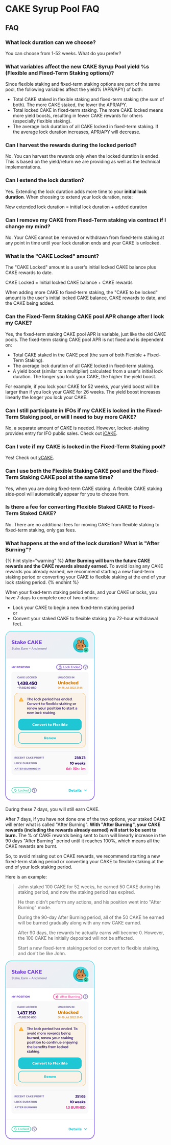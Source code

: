 # CAKE Syrup Pool FAQ

## FAQ

### What lock duration can we choose?

You can choose from 1-52 weeks. What do you prefer?

### What variables affect the new CAKE Syrup Pool yield %s (Flexible and Fixed-Term Staking options)?

Since flexible staking and fixed-term staking options are part of the same pool, the following variables affect the yield% (APR/APY) of both:

* Total CAKE staked in flexible staking and fixed-term staking (the sum of both). The more CAKE staked, the lower the APR/APY.
* Total locked CAKE in fixed-term staking. The more CAKE locked means more yield boosts, resulting in fewer CAKE rewards for others (especially flexible staking).
* The average lock duration of all CAKE locked in fixed-term staking. If the average lock duration increases, APR/APY will decrease.

### Can I harvest the rewards during the locked period?

No. You can harvest the rewards only when the locked duration is ended. This is based on the yield/return we are providing as well as the technical implementations.

### Can I extend the lock duration?

Yes. Extending the lock duration adds more time to your **initial lock duration**. When choosing to extend your lock duration, note:

New extended lock duration = initial lock duration + added duration

### Can I remove my CAKE from Fixed-Term staking via contract if I change my mind?

No. Your CAKE cannot be removed or withdrawn from fixed-term staking at any point in time until your lock duration ends and your CAKE is unlocked.

### What is the "CAKE Locked" amount?

The "CAKE Locked" amount is a user's initial locked CAKE balance plus CAKE rewards to date.&#x20;

CAKE Locked = Initial locked CAKE balance + CAKE rewards

When adding more CAKE to fixed-term staking, the "CAKE to be locked" amount is the user's initial locked CAKE balance, CAKE rewards to date, and the CAKE being added.

### Can the Fixed-Term Staking CAKE pool APR change after I lock my CAKE?

Yes, the fixed-term staking CAKE pool APR is variable, just like the old CAKE pools. The fixed-term staking CAKE pool APR is not fixed and is dependent on:

* Total CAKE staked in the CAKE pool (the sum of both Flexible + Fixed-Term Staking).
* The average lock duration of all CAKE locked in fixed-term staking.
* A yield boost (similar to a multiplier) calculated from a user's initial lock duration. The longer you lock your CAKE, the higher the yield boost.

For example, if you lock your CAKE for 52 weeks, your yield boost will be larger than if you lock your CAKE for 26 weeks. The yield boost increases linearly the longer you lock your CAKE.

### Can I still participate in IFOs if my CAKE is locked in the Fixed-Term Staking pool, or will I need to buy more CAKE?

No, a separate amount of CAKE is needed. However, locked-staking provides entry for IFO public sales. Check out [iCAKE](../../ifo-initial-farm-offering/icake.md).

### Can I vote if my CAKE is locked in the Fixed-Term Staking pool?

Yes! Check out [vCAKE](../../../governance-and-tokenomics/voting/vcake-old.md).

### Can I use both the Flexible Staking CAKE pool and the Fixed-Term Staking CAKE pool at the same time?

Yes, when you are doing fixed-term CAKE staking. A flexible CAKE staking side-pool will automatically appear for you to choose from.

### Is there a fee for converting Flexible Staked CAKE to Fixed-Term Staked CAKE?

No. There are no additional fees for moving CAKE from flexible staking to fixed-term staking, only gas fees.

### What happens at the end of the lock duration? What is "After Burning"?

{% hint style="warning" %}
**After Burning will burn the future CAKE rewards and the CAKE rewards already earned.** To avoid losing any CAKE rewards you already earned, we recommend starting a new fixed-term staking period or converting your CAKE to flexible staking at the end of your lock staking period.
{% endhint %}

When your fixed-term staking period ends, and your CAKE unlocks, you have 7 days to complete one of two options:

* Lock your CAKE to begin a new fixed-term staking period\
  or
* Convert your staked CAKE to flexible staking (no 72-hour withdrawal fee).

![](<../../../.gitbook/assets/Locked - lock ended - before after burning.png>)

During these 7 days, you will still earn CAKE.

After 7 days, if you have not done one of the two options, your staked CAKE will enter what is called "After Burning". **With "After Burning", your CAKE rewards (including the rewards already earned) will start to be sent to burn.** The % of CAKE rewards being sent to burn will linearly increase in the 90 days "After Burning" period until it reaches 100%, which means all the CAKE rewards are burnt.

So, to avoid missing out on CAKE rewards, we recommend starting a new fixed-term staking period or converting your CAKE to flexible staking at the end of your lock staking period.

Here is an example:

> John staked 100 CAKE for 52 weeks, he earned 50 CAKE during his staking period, and now the staking period has expired.&#x20;
>
> He then didn't perform any actions, and his position went into "After Burning" mode.
>
> During the 90-day After Burning period, all of the 50 CAKE he earned will be burned gradually along with any new CAKE earned.&#x20;
>
> After 90 days, the rewards he actually earns will become 0. However, the 100 CAKE he initially deposited will not be affected.
>
> Start a new fixed-term staking period or convert to flexible staking, and don't be like John.

![](<../../../.gitbook/assets/Locked - lock ended - after burning started.png>)
